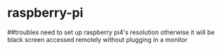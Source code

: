 # raspberry-pi

##troubles
need to set up raspberry pi4's resolution otherwise it will be black screen accessed remotely without plugging in a monitor
